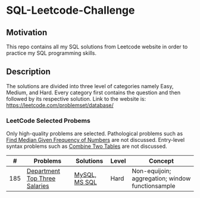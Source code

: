 
# SQL-Leetcode-Challenge 

## Motivation
This repo contains all my SQL solutions from Leetcode website in order to practice my SQL programming skills.

## Description
The solutions are divided into three level of categories namely Easy, Medium, and Hard. Every category first contains the question and then followed by its respective solution.
Link to the website is: https://leetcode.com/problemset/database/

### LeetCode Selected Probems
Only high-quality problems are selected. Pathological problems such as [Find Median Given Frequency of Numbers](https://leetcode.com/problems/find-median-given-frequency-of-numbers) are not discussed. Entry-level syntax problems such as [Combine Two Tables](https://leetcode.com/problems/combine-two-tables) are not discussed.

| \# | Problems | Solutions | Level | Concept |
|----|----------|-----------|------| --------|
| 185 | [Department Top Three Salaries](https://leetcode.com/problems/department-top-three-salaries) | [MySQL, MS SQL](./LeetCode/185_Department_Top_Three_Salaries/README.md) | Hard | Non-equijoin; aggregation; window functionsample |


